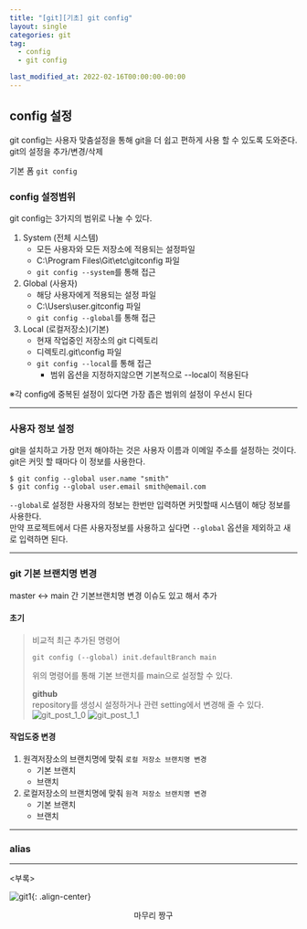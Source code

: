 ```yaml
---
title: "[git][기초] git config"
layout: single
categories: git
tag:
  - config
  - git config

last_modified_at: 2022-02-16T00:00:00-00:00
---
```


## config 설정
git config는 사용자 맞춤설정을 통해 git을 더 쉽고 편하게 사용 할 수 있도록 도와준다.   
git의 설정을 추가/변경/삭제

기본 폼 `git config`   

### config 설정범위
git config는 3가지의 범위로 나눌 수 있다.   

1. System (전체 시스템)
   - 모든 사용자와 모든 저장소에 적용되는 설정파일
   - C:\Program Files\Git\etc\gitconfig 파일
   - `git config --system`를 통해 접근
2. Global (사용자)
   - 해당 사용자에게 적용되는 설정 파일
   - C:\Users\user\.gitconfig 파일
   - `git config --global`를 통해 접근
3. Local (로컬저장소)(기본)
   - 현재 작업중인 저장소의 git 디렉토리
   - 디렉토리\.git\config 파일
   - `git config --local`를 통해 접근
     - 범위 옵션을 지정하지않으면 기본적으로 --local이 적용된다

※각 config에 중복된 설정이 있다면 가장 좁은 범위의 설정이 우선시 된다

---

### 사용자 정보 설정
git을 설치하고 가장 먼저 해야하는 것은 사용자 이름과 이메일 주소를 설정하는 것이다.   
git은 커밋 할 때마다 이 정보를 사용한다.

```
$ git config --global user.name "smith"
$ git config --global user.email smith@email.com
```
`--global`로 설정한 사용자의 정보는 한번만 입력하면 커밋할때 시스템이 해당 정보를 사용한다.   
만약 프로젝트에서 다른 사용자정보를 사용하고 싶다면 `--global` 옵션을 제외하고 새로 입력하면 된다.

---

### git 기본 브랜치명 변경
master <-> main 간 기본브랜치명 변경 이슈도 있고 해서 추가

#### 초기
> 비교적 최근 추가된 명령어
> ```
> git config (--global) init.defaultBranch main
> ```
> 위의 명령어를 통해 기본 브랜치를 main으로 설정할 수 있다.
> 
> **github**   
> repository를 생성시 설정하거나 관련 setting에서 변경해 줄 수 있다.
> ![git_post_1_0](https://user-images.githubusercontent.com/46421475/154085274-f79f9499-636c-4215-a3b7-b34dd6dcb5d1.png)
> ![git_post_1_1](https://user-images.githubusercontent.com/46421475/154085287-bbb0a394-c4fd-4fc9-8888-9dada19e0fd9.png)

#### 작업도중 변경

1. 원격저장소의 브랜치명에 맞춰 `로컬 저장소 브랜치명 변경`
    - 기본 브랜치
    - 브랜치
2. 로컬저장소의 브랜치명에 맞춰 `원격 저장소 브랜치명 변경`
    - 기본 브랜치
    - 브랜치

---

### alias

---

\<부록\>    

![git1](https://user-images.githubusercontent.com/46421475/154095411-ea9c5fa1-8d82-404b-a206-923e0afc8fdd.jpg){: .align-center}
<div align="center">  
  마무리 짱구
</div>